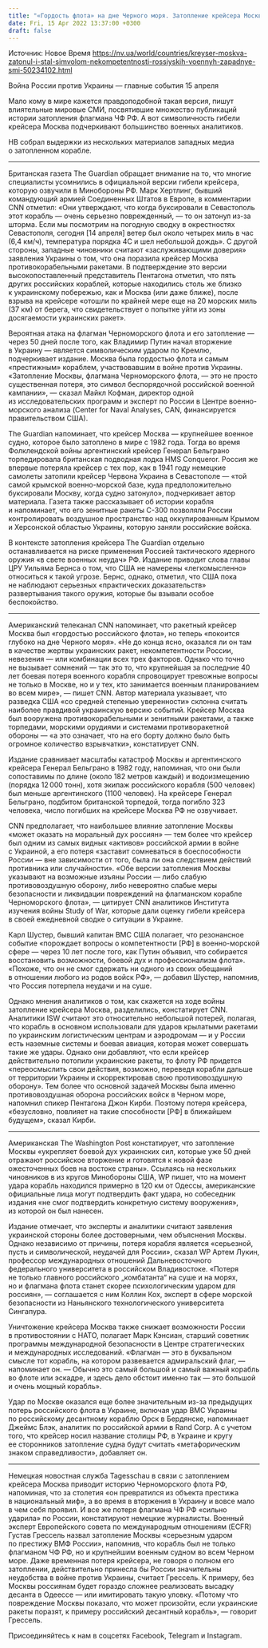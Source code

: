 ```yaml
---
title: "«Гордость флота» на дне Черного моря. Затопление крейсера Москва стало символом «беспорядочной» войны РФ и ударило по Кремлю — мировые СМИ"
date: Fri, 15 Apr 2022 13:37:00 +0300
draft: false
---
```

Источник: Новое Время https://nv.ua/world/countries/kreyser-moskva-zatonul-i-stal-simvolom-nekompetentnosti-rossiyskih-voennyh-zapadnye-smi-50234102.html


Война России против Украины — главные события 15 апреля

 Мало кому в мире кажется правдоподобной такая версия, пишут влиятельные мировые СМИ, посвятившие множество публикаций истории затопления флагмана ЧФ РФ. А вот символичность гибели крейсера Москва подчеркивают большинство военных аналитиков.

НВ собрал выдержки из нескольких материалов западных медиа о затопленном корабле.

***

Британская газета The Guardian обращает внимание на то, что многие специалисты усомнились в официальной версии гибели крейсера, которую озвучили в Минобороны РФ. Марк Хертлинг, бывший командующий армией Соединенных Штатов в Европе, в комментарии CNN отметил: «Они утверждают, что когда буксировали в Севастополь этот корабль — очень серьезно поврежденный, — то он затонул из-за шторма. Если мы посмотрим на погодную сводку в окрестностях Севастополя, сегодня [14 апреля] ветер был около четырех миль в час (6,4 км/ч), температура порядка 4C и шел небольшой дождь». С другой стороны, западные чиновники считают «заслуживающими доверия» заявления Украины о том, что она поразила крейсер Москва противокорабельными ракетами. В подтверждение это версии высокопоставленный представитель Пентагона отметил, что пять других российских кораблей, которые находились столь же близко к украинскому побережью, как и Москва (или даже ближе), после взрыва на крейсере «отошли по крайней мере еще на 20 морских миль (37 км) от берега, что свидетельствует о попытке уйти из зоны досягаемости украинских ракет».

Вероятная атака на флагман Черноморского флота и его затопление — через 50 дней после того, как Владимир Путин начал вторжение в Украину — является символическим ударом по Кремлю, подчеркивает издание. Москва была гордостью флота и самым «престижным» кораблем, участвовавшим в войне против Украины. «Затопление Москвы, флагмана Черноморского флота, — это не просто существенная потеря, это символ беспорядочной российской военной кампании», — сказал Майкл Кофман, директор одной из исследовательских программ и эксперт по России в Центре военно-морского анализа (Center for Naval Analyses, CAN, финансируется правительством США).

The Guardian напоминает, что крейсер Москва — крупнейшее военное судно, которое было затоплено в мире с 1982 года. Тогда во время Фолклендской войны аргентинский крейсер Генерал Бельграно торпедировала британская подводная лодка HMS Conqueror. Россия же впервые потеряла крейсер с тех пор, как в 1941 году немецкие самолеты затопили крейсер Червона Украина в Севастополе — «той самой крымской военно-морской базе, куда предположительно буксировали Москву, когда судно затонуло», подчеркивает автор материала. Газета также рассказывает об истории корабля и напоминает, что его зенитные ракеты С-300 позволяли России контролировать воздушное пространство над оккупированным Крымом и Херсонской областью Украины, которую заняли российские войска.

В контексте затопления крейсера The Guardian отдельно останавливается на риске применения Россией тактического ядерного оружия «в свете военных неудач» РФ. Издание приводит слова главы ЦРУ Уильяма Бернса о том, что США не намерены «легкомысленно» относиться к такой угрозе. Бернс, однако, отметил, что США пока не наблюдают серьезных «практических доказательств» развертывания такого оружия, которые бы взывали особое беспокойство.

***

Американский телеканал CNN напоминает, что ракетный крейсер Москва был «гордостью российского флота», но теперь «покоится глубоко на дне Черного моря». «Не до конца ясно, оказался ли он там в качестве жертвы украинских ракет, некомпетентности России, невезения — или комбинации всех трех факторов. Однако что точно не вызывает сомнений — так это то, что крупнейшая за последние 40 лет боевая потеря военного корабля спровоцирует тревожные вопросы не только в Москве, но и у тех, кто занимается военным планированием во всем мире», — пишет CNN. Автор материала указывает, что разведка США «со средней степенью уверенности» склонна считать наиболее правдивой украинскую версию событий. Крейсер Москва был вооружена противокорабельными и зенитными ракетами, а также торпедами, морскими орудиями и системами противоракетной обороны — «а это означает, что на его борту должно было быть огромное количество взрывчатки», констатирует CNN.

Издание сравнивает масштабы катастроф Москвы и аргентинского крейсера Генерал Бельграно в 1982 году, напоминая, что они были сопоставимы по длине (около 182 метров каждый) и водоизмещению (порядка 12 000 тонн), хотя экипаж российского корабля (500 человек) был меньше аргентинского (1100 человек). На крейсере Генерал Бельграно, подбитом британской торпедой, тогда погибло 323 человека, число погибших на крейсере Москва РФ не озвучивает.

CNN предполагает, что наибольшее влияние затопление Москвы «может оказать на моральный дух россиян» — тем более что крейсер был одним из самых видных «активов» российской армии в войне с Украиной, а его потеря «заставит сомневаться в боеспособности России — вне зависимости от того, была ли она следствием действий противника или случайности». «Обе версии затопления Москвы указывают на возможные изъяны России — либо слабую противовоздушную оборону, либо невероятно слабые меры безопасности и ликвидации повреждений на флагманском корабле Черноморского флота», — цитирует CNN аналитиков Института изучения войны Study of War, которые дали оценку гибели крейсера в своей ежедневной сводке о ситуации в Украине.

Карл Шустер, бывший капитан ВМС США полагает, что резонансное событие «порождает вопросы о компетентности [РФ] в военно-морской сфере — через 10 лет после того, как Путин объявил, что собирается восстановить возможности, боевой дух и профессионализм флота». «Похоже, что он не смог сдержать ни одного из своих обещаний в отношении любого из родов войск РФ», — добавил Шустер, напомнив, что Россия потерпела неудачи и на суше.

Однако мнения аналитиков о том, как скажется на ходе войны затопление крейсера Москва, разделились, констатирует CNN. Аналитики ISW считают это относительно небольшой потерей, полагая, что корабль в основном использовали для ударов крылатыми ракетами по украинским логистическим центрам и аэродромам — и у России есть наземные системы и боевая авиация, которая может совершать такие же удары. Однако они добавляют, что если крейсер действительно потопили украинские ракеты, то флоту РФ придется «переосмыслить свои действия, возможно, переведя корабли дальше от территории Украины и скорректировав свою противовоздушную оборону». Тем более что основной задачей Москвы была именно противовоздушная оборона российских войск в Черном море, напомнил спикер Пентагона Джон Кирби. Поэтому потеря крейсера, «безусловно, повлияет на такие способности [РФ] в ближайшем будущем», сказал Кирби.

***

Американская The Washington Post констатирует, что затопление Москвы «укрепляет боевой дух украинских сил, которые уже 50 дней отражают российское вторжение и готовятся к новой фазе ожесточенных боев на востоке страны». Ссылаясь на нескольких чиновников в из кругов Минобороны США, WP пишет, что на момент удара корабль находился примерно в 120 км от Одессы, американские официальные лица могут подтвердить факт удара, но собеседник издания «не смог подтвердить конкретную систему вооружения», из которой он был нанесен.

Издание отмечает, что эксперты и аналитики считают заявления украинской стороны более достоверными, чем объяснения Москвы. Однако независимо от причины, потеря корабля является «серьезной, пусть и символической, неудачей для России», сказал WP Артем Лукин, профессор международных отношений Дальневосточного федерального университета в российском Владивостоке. «Потеря не только главного российского „комбатанта“ на суше и на морях, но и флагмана флота станет скорее психологическим ударом для россиян», — соглашается с ним Коллин Кох, эксперт в сфере морской безопасности из Наньянского технологического университета Сингапура.

Уничтожение крейсера Москва также снижает возможности России в противостоянии с НАТО, полагает Марк Кэнсиан, старший советник программы международной безопасности в Центре стратегических и международных исследований. «Флагман — это в буквальном смысле тот корабль, на котором развевается адмиральский флаг, — напоминает он. — Обычно это самый большой и самый важный корабль во флоте или эскадре, и здесь дело обстоит именно так — это большой и очень мощный корабль».

Удар по Москве оказался еще более значительным из-за предыдущих потерь российского флота в Украине, включая удар ВМС Украины по российскому десантному кораблю Орск в Бердянске, напоминает Джеймс Блэк, аналитик по российской армии в Rand Corp. А с учетом того, что крейсер носил название столицы РФ, в Украине и кругу ее сторонников затопление судна будут считать «метафорическим знаком справедливости», добавляет он.

***

Немецкая новостная служба Tagesschau в связи с затоплением крейсера Москва приводит историю Черноморского флота РФ, напоминая, что за столетия «он превратился из объекта престижа в национальный миф», а во время в вторжения в Украину и вовсе мало в чем себя проявил. И все же потеря флагмана ЧФ РФ «сильно ударила» по России, констатируют немецкие журналисты. Военный эксперт Европейского совета по международным отношениям (ECFR) Густав Грессель назвал затопление Москвы «серьезным ударом по престижу ВМФ России», напомнив, что корабль был не только флагманом ЧФ РФ, но и крупнейшим военным судном во всем Черном море. Даже временная потеря крейсера, не говоря о полном его затоплении, действительно принесла бы России значительны неудобства в войне против Украины, считает Грессель. К примеру, без Москвы россиянам будет гораздо сложнее реализовать высадку десанта в Одеессе — или имитировать такую уловку. «Потому что повреждение Москвы показало, что может произойти, если украинские ракеты поразят, к примеру российский десантный корабль», — говорит Грессель.

Присоединяйтесь к нам в соцсетях Facebook, Telegram и Instagram.
